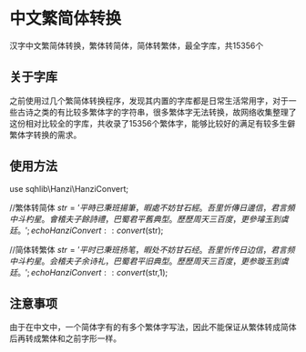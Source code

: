 # 中文繁简体转换
汉字中文繁简体转换，繁体转简体，简体转繁体，最全字库，共15356个

## 关于字库
之前使用过几个繁简体转换程序，发现其内置的字库都是日常生活常用字，对于一些古诗之类的有比较多繁体字的字符串，很多繁体字无法转换，故网络收集整理了这份相对比较全的字库，共收录了15356个繁体字，能够比较好的满足有较多生僻繁体字转换的需求。


## 使用方法

use sqhlib\Hanzi\HanziConvert;

//繁体转简体
$str = '平時已秉班揚筆，暇處不妨甘石經。吾里忻傳日邊信，君言頻中斗杓星。會稽夫子餘詩禮，巴蜀君平舊典型。歷歷周天三百度，更參璿玉到虞廷。';
echo HanziConvert::convert($str);

//简体转繁体
$str = '平时已秉班扬笔，暇处不妨甘石经。吾里忻传日边信，君言频中斗杓星。会稽夫子余诗礼，巴蜀君平旧典型。歷歷周天三百度，更参璇玉到虞廷。';
echo HanziConvert::convert($str,1);

## 注意事项
由于在中文中，一个简体字有的有多个繁体字写法，因此不能保证从繁体转成简体后再转成繁体和之前字形一样。
